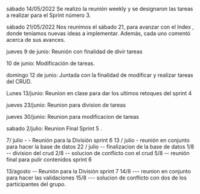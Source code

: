 sábado 14/05/2022
Se realizo la reunión weekly y se designaron las tareas a realizar para el Sprint número 3.


sábado 21/05/2022
Nos reunimos el sábado 21, para avanzar con el Index , donde teníamos nuevas ideas a implementar. Además, cada uno comentó acerca de sus avances.


jueves 9 de junio:
Reunión con finalidad de divir tareas

10 de junio: 
Modificación de tareas.

domingo 12 de junio: 
Juntada con la finalidad de modificar y realizar tareas del CRUD.

Lunes 13/junio:
Reunion en clase para dar los ultimos retoques del  sprint 4


jueves 23/junio: 
Reunion para division de tareas

jueves 30/junio:
Reunion para modificacion de tareas

sabado 2/julio:
Reunion Final Sprint 5 . 

7/ julio - -  Reunión para la División sprint 6 
13 / julio - reunión en conjunto para hacer la base de datos 
22 / julio -- finalizacion de la base de datos
1/8 -- division del crud
2/8 -- solucion de conflicto con el crud
5/8 -- reunión final para pulir contenidos sprint 6 


13/agosto -- Reunión para la División sprint 7
14/8 --- reunion  en conjunto para hacer las validaciones
15/8 --- solucion de conflicto con dos de los participantes del grupo. 
